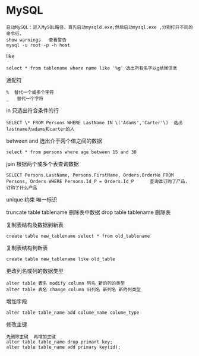# MySQL

```
启动MySQL：进入MySQL路径，首先启动mysqld.exe;然后启动mysql.exe ,分别打开不同的命令行。
show warnings   查看警告
mysql -u root -p -h host
```

like

```
select * from tablename where name like '%g' 选出所有名字以g结尾信息
```

通配符

```
%  替代一个或多个字符
_   替代一个字符
```

in  只选出符合条件的行

```
SELECT \* FROM Persons WHERE LastName IN \('Adams','Carter'\)  选出lastname为adams和carter的人

```

between and 选出介于两个值之间的数据

```
select * from persons where age between 15 and 30
```

join  根据两个或多个表查询数据

```
SELECT Persons.LastName, Persons.FirstName, Orders.OrderNo FROM Persons, Orders WHERE Persons.Id_P = Orders.Id_P      查询谁订购了产品，订购了什么产品
```

unique 约束 唯一标识

truncate table tablename  删除表中数据
drop table tablename   删除表

复制表结构及数据到新表

```
create table new_tablename select * from old_tablename
```

复制表结构到新表

```
create table new_tablename like old_table
```

更改列名或列的数据类型
```
alter table 表名 modify column 列名 新的列的类型 
alter table 表名 change column 旧列名 新列名 新的列类型 
```

增加字段
```
alter table table_name add colume_name colume_type
```

修改主键
```
先删除主键  再增加主键
alter table table_name drop primart key;
alter table table_name add primary key(id);
```




